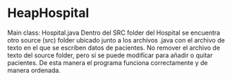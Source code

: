 # HeapHospital
Main class: Hospital.java
Dentro del SRC folder del Hospital se encuentra otro source (src) folder ubicado junto a los archivos .java con el archivo de texto en el que se escriben datos de pacientes. 
No remover el archivo de texto del source folder, pero sí se puede modificar para añadir o quitar pacientes. 
De esta manera el programa funciona correctamente y de manera ordenada.
